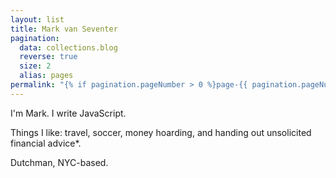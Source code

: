```yaml
---
layout: list
title: Mark van Seventer
pagination:
  data: collections.blog
  reverse: true
  size: 2
  alias: pages
permalink: "{% if pagination.pageNumber > 0 %}page-{{ pagination.pageNumber + 1 }}/{% endif %}index.html"
---
```

I'm Mark. I write JavaScript.

Things I like: travel, soccer, money hoarding, and handing out unsolicited financial advice*.

Dutchman, NYC-based.
